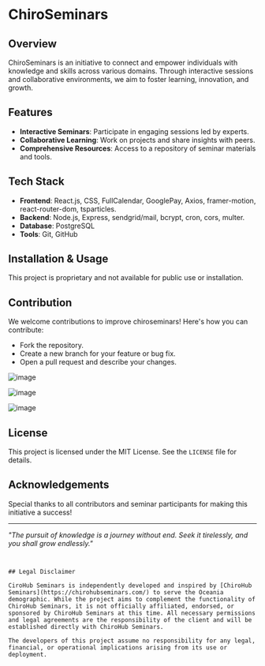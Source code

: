 # ChiroSeminars

## Overview

ChiroSeminars is an initiative to connect and empower individuals with knowledge and skills across various domains. Through interactive sessions and collaborative environments, we aim to foster learning, innovation, and growth.

## Features

- **Interactive Seminars**: Participate in engaging sessions led by experts.
- **Collaborative Learning**: Work on projects and share insights with peers.
- **Comprehensive Resources**: Access to a repository of seminar materials and tools.

## Tech Stack

- **Frontend**: React.js, CSS, FullCalendar, GooglePay, Axios, framer-motion, react-router-dom, tsparticles. 
- **Backend**: Node.js, Express, sendgrid/mail, bcrypt, cron, cors, multer. 
- **Database**: PostgreSQL
- **Tools**: Git, GitHub

## Installation & Usage
This project is proprietary and not available for public use or installation.

## Contribution

We welcome contributions to improve chiroseminars! Here's how you can contribute:
- Fork the repository.
- Create a new branch for your feature or bug fix.
- Open a pull request and describe your changes.

![image](https://github.com/user-attachments/assets/55e68abd-87b7-4e49-8fde-48896311a82a)

![image](https://github.com/user-attachments/assets/f61375d2-3157-4a9b-8d1e-03a1dc42bbb4)

![image](https://github.com/user-attachments/assets/8b099546-9bcd-4d17-9672-1977fad8b280)

## License

This project is licensed under the MIT License. See the `LICENSE` file for details.

## Acknowledgements

Special thanks to all contributors and seminar participants for making this initiative a success!

---

*"The pursuit of knowledge is a journey without end. Seek it tirelessly, and you shall grow endlessly."*

```


## Legal Disclaimer

CiroHub Seminars is independently developed and inspired by [ChiroHub Seminars](https://chirohubseminars.com/) to serve the Oceania demographic. While the project aims to complement the functionality of ChiroHub Seminars, it is not officially affiliated, endorsed, or sponsored by ChiroHub Seminars at this time. All necessary permissions and legal agreements are the responsibility of the client and will be established directly with ChiroHub Seminars.

The developers of this project assume no responsibility for any legal, financial, or operational implications arising from its use or deployment.

